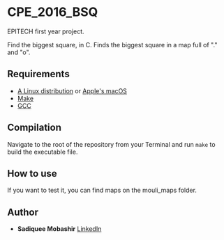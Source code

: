 # CPE_2016_BSQ

EPITECH first year project.

Find the biggest square, in C.
Finds the biggest square in a map full of "." and "o".

## Requirements

 - [A Linux distribution](https://en.wikipedia.org/wiki/Linux_distribution) or [Apple's macOS](https://en.wikipedia.org/wiki/MacOS)
 - [Make](https://www.gnu.org/software/make/)
 - [GCC](https://gcc.gnu.org/)

## Compilation

Navigate to the root of the repository from your Terminal and run `make` to build the executable file.

## How to use

If you want to test it, you can find maps on the mouli_maps folder. 

## Author

* **Sadiquee Mobashir** [LinkedIn](https://www.linkedin.com/in/mobashir-sadiquee-aa429a145/)
